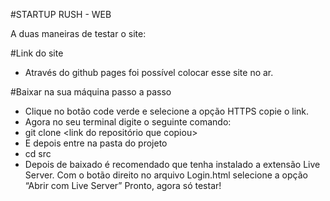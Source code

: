 #STARTUP RUSH - WEB 

A duas maneiras de testar o site: 

#Link do site
- Através do github pages foi possível colocar esse site no ar. 

#Baixar na sua máquina passo a passo 
- Clique no botão code verde e selecione a opção HTTPS copie o link. 
- Agora no seu terminal digite o seguinte comando: 
- git clone <link do repositório que copiou>
- E depois entre na pasta do projeto 
- cd src
- Depois de baixado é recomendado que tenha instalado a extensão Live Server. 
Com o botão direito no arquivo Login.html selecione a opção “Abrir com Live Server”
Pronto, agora só testar!

